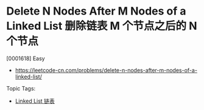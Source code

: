 # Delete N Nodes After M Nodes of a Linked List 删除链表 M 个节点之后的 N 个节点

[0001618] Easy

- https://leetcode-cn.com/problems/delete-n-nodes-after-m-nodes-of-a-linked-list/

Topic Tags:

- [Linked List 链表](https://leetcode-cn.com/tag/linked-list/)
